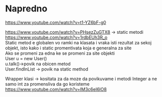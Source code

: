 # Napredno
https://www.youtube.com/watch?v=t1-YZ6bF-g0<br>

https://www.youtube.com/watch?v=PHsezZuGTX8  -> static metodi <br>
https://www.youtube.com/watch?v=1rdbEUh3R_o <br>
Static metod e globalen vo ramki na klasata i vraka isti rezultat za sekoj objekt, isto kako i static promentivata koja e generalna za site<br>
Ako se promeni za edna ke se promeni za site objekti <br>
User u = new User()<br>
u.talk()->povik na obicen metod<br>
User.findInList -> povik na static method <br> 

Wrapper klasi -> kositata za da moze da povikuvame i metodi Integer a ne samo int za promensliva da go koristeme <br>
https://www.youtube.com/watch?v=IM3c6eI6lO8<br>
